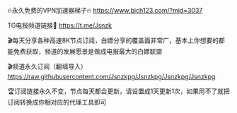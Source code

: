 🔥永久免费的VPN加速器梯子🔥 https://www.bjch123.com/?mid=3037

TG电报频道链接🔗 https://t.me/Jsnzk

🎬每天分享各种高速8K节点订阅，白嫖分享的覆盖面非常广，基本上你想要的都能免费获取，频道的发展愿景是做成电报最大的白嫖联盟

🎬频道永久订阅（翻墙导入） 
https://raw.githubusercontent.com/Jsnzkpg/Jsnzkpg/Jsnzkpg/Jsnzkpg

🏆订阅链接永久不变，节点每天都会更新，请设置成1天更新1次，如果用不了就把订阅转换成你相对应的代理工具即可
